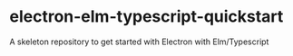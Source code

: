 # electron-elm-typescript-quickstart
A skeleton repository to get started with Electron with Elm/Typescript
